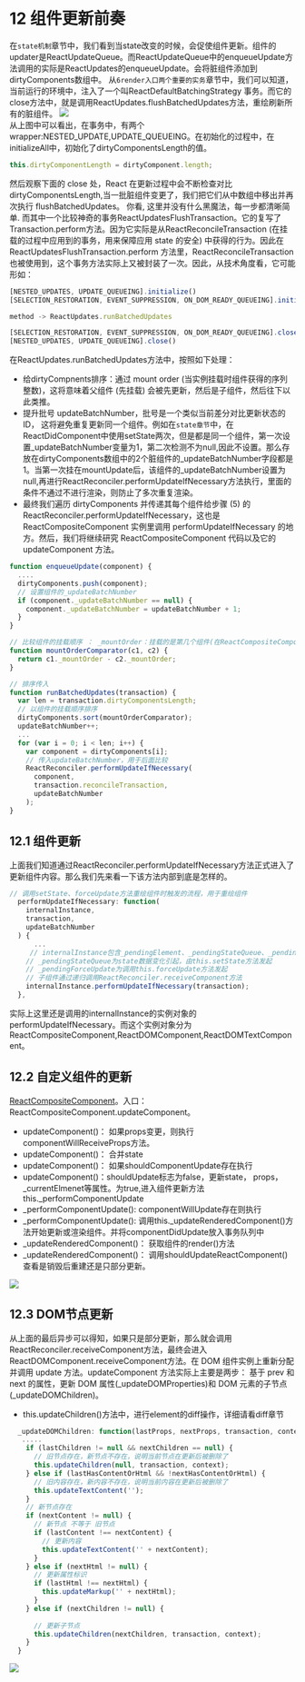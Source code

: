 # 12 组件更新前奏
在`state机制`章节中，我们看到当state改变的时候，会促使组件更新。组件的updater是ReactUpdateQueue。而ReactUpdateQueue中的enqueueUpdate方法调用的实际是ReactUpdates的enqueueUpdate。会将脏组件添加到dirtyComponents数组中。
从`6render入口两个重要的实务`章节中，我们可以知道，当前运行的环境中，注入了一个叫ReactDefaultBatchingStrategy 事务。而它的close方法中，就是调用ReactUpdates.flushBatchedUpdates方法，重绘刷新所有的脏组件。
![](../image/28.png)<br/>
从上图中可以看出，在事务中，有两个wrapper:NESTED_UPDATE,UPDATE_QUEUEING。在初始化的过程中，在initializeAll中，初始化了dirtyComponentsLength的值。
```javascript
this.dirtyComponentLength = dirtyComponent.length;
```
然后观察下面的 close 处，React 在更新过程中会不断检查对比 dirtyComponentsLength,当一批脏组件变更了，我们把它们从中数组中移出并再次执行 flushBatchedUpdates。 你看, 这里并没有什么黑魔法，每一步都清晰简单.
而其中一个比较神奇的事务ReactUpdatesFlushTransaction。它的复写了Transaction.perform方法。因为它实际是从ReactReconcileTransaction (在挂载的过程中应用到的事务，用来保障应用 state 的安全) 中获得的行为。因此在 ReactUpdatesFlushTransaction.perform 方法里，ReactReconcileTransaction 也被使用到，这个事务方法实际上又被封装了一次。因此，从技术角度看，它可能形如：
```javascript
[NESTED_UPDATES, UPDATE_QUEUEING].initialize()
[SELECTION_RESTORATION, EVENT_SUPPRESSION, ON_DOM_READY_QUEUEING].initialize()

method -> ReactUpdates.runBatchedUpdates

[SELECTION_RESTORATION, EVENT_SUPPRESSION, ON_DOM_READY_QUEUEING].close()
[NESTED_UPDATES, UPDATE_QUEUEING].close()
```
在ReactUpdates.runBatchedUpdates方法中，按照如下处理：
- 给dirtyCompnents排序：通过 mount order (当实例挂载时组件获得的序列整数)，这将意味着父组件 (先挂载) 会被先更新，然后是子组件，然后往下以此类推。
- 提升批号 updateBatchNumber，批号是一个类似当前差分对比更新状态的ID， 这将避免重复更新同一个组件。例如在`state章节`中，在ReactDidComponent中使用setState两次，但是都是同一个组件，第一次设置_updateBatchNumber变量为1，第二次检测不为null,因此不设置。那么存放在dirtyComponents数组中的2个脏组件的_updateBatchNumber字段都是1。当第一次挂在mountUpdate后，该组件的_updateBatchNumber设置为null,再进行ReactReconciler.performUpdateIfNecessary方法执行，里面的条件不通过不进行渲染，则防止了多次重复渲染。
- 最终我们遍历 dirtyComponents 并传递其每个组件给步骤 (5) 的 ReactReconciler.performUpdateIfNecessary，这也是 ReactCompositeComponent 实例里调用 performUpdateIfNecessary 的地方。然后，我们将继续研究 ReactCompositeComponent 代码以及它的 updateComponent 方法。
```javascript
function enqueueUpdate(component) {
  ....
  dirtyComponents.push(component);
  // 设置组件的_updateBatchNumber
  if (component._updateBatchNumber == null) {
    component._updateBatchNumber = updateBatchNumber + 1;
  }
}

// 比较组件的挂载顺序 ： _mountOrder：挂载的是第几个组件(在ReactCompositeCompoennt里面初始化的)
function mountOrderComparator(c1, c2) {
  return c1._mountOrder - c2._mountOrder;
}

// 排序传入
function runBatchedUpdates(transaction) {
  var len = transaction.dirtyComponentsLength;
  // 以组件的挂载顺序排序 
  dirtyComponents.sort(mountOrderComparator);
  updateBatchNumber++;
  ...
  for (var i = 0; i < len; i++) {
    var component = dirtyComponents[i];
    // 传入updateBatchNumber，用于后面比较
    ReactReconciler.performUpdateIfNecessary(
      component,
      transaction.reconcileTransaction,
      updateBatchNumber
    );
}
```
## 12.1 组件更新
上面我们知道通过ReactReconciler.performUpdateIfNecessary方法正式进入了更新组件内容。那么我们先来看一下该方法内部到底是怎样的。
```javascript
// 调用setState、forceUpdate方法重绘组件时触发的流程，用于重绘组件
  performUpdateIfNecessary: function(
    internalInstance,
    transaction,
    updateBatchNumber
  ) {
      ...
     // internalInstance包含_pendingElement、_pendingStateQueue、_pendingForceUpdate用以判断更新方式  
    // _pendingStateQueue为state数据变化引起，由this.setState方法发起  
    // _pendingForceUpdate为调用this.forceUpdate方法发起  
    // 子组件通过递归调用ReactReconciler.receiveComponent方法  
    internalInstance.performUpdateIfNecessary(transaction);
  },
```
实际上这里还是调用的internalInstance的实例对象的performUpdateIfNecessary。而这个实例对象分为ReactCompositeComponent,ReactDOMComponent,ReactDOMTextComponent。
## 12.2 自定义组件的更新
[ReactCompositeComponent](..\3源码文件\renderers\shared\stack\reconciler\ReactCompositeComponent.js)。入口： ReactCompositeComponent.updateComponent。
- updateComponent()： 如果props变更，则执行componentWillReceiveProps方法。
- updateComponent()： 合并state
- updateComponent()： 如果shouldComponentUpdate存在执行
- updateComponent()：shouldUpdate标志为false，更新state， props，_currentElmenet等属性。为true,进入组件更新方法this._performComponentUpdate
- _performComponentUpdate(): componentWillUpdate存在则执行
- _performComponentUpdate(): 调用this._updateRenderedComponent()方法开始更新或渲染组件。并将componentDidUpdate放入事务队列中
- _updateRenderedComponent()： 获取组件的render()方法
- _updateRenderedComponent()： 调用shouldUpdateReactComponent()查看是销毁后重建还是只部分更新。

![](../image/29.png)<br/>

## 12.3 DOM节点更新
从上面的最后异步可以得知，如果只是部分更新，那么就会调用ReactReconciler.receiveComponent方法，最终会进入ReactDOMComponent.receiveComponent方法。在 DOM 组件实例上重新分配并调用 update 方法。updateComponent 方法实际上主要是两步： 基于 prev 和 next 的属性，更新 DOM 属性(_updateDOMProperties)和 DOM 元素的子节点(_updateDOMChildren)。
- this.updateChildren()方法中，进行element的diff操作，详细请看diff章节
```javascript
  _updateDOMChildren: function(lastProps, nextProps, transaction, context) {
   .....
    if (lastChildren != null && nextChildren == null) {
      // 旧节点存在，新节点不存在，说明当前节点在更新后被删除了
      this.updateChildren(null, transaction, context);
    } else if (lastHasContentOrHtml && !nextHasContentOrHtml) {
      // 旧内容存在，新内容不存在，说明当前内容在更新后被删除了
      this.updateTextContent('');
    }
    // 新节点存在
    if (nextContent != null) {
      // 新节点 不等于 旧节点
      if (lastContent !== nextContent) {
        // 更新内容
        this.updateTextContent('' + nextContent);
      }
    } else if (nextHtml != null) {
      // 更新属性标识
      if (lastHtml !== nextHtml) {
        this.updateMarkup('' + nextHtml);
      }
    } else if (nextChildren != null) {
     
      // 更新子节点
      this.updateChildren(nextChildren, transaction, context);
    }
  }
```
![](../image/30.png)<br>
